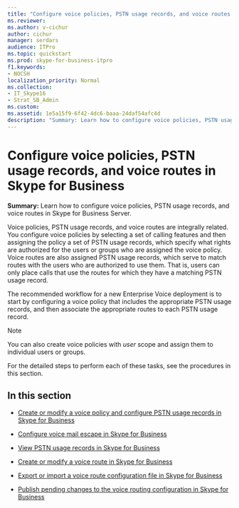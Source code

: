 ```yaml
---
title: "Configure voice policies, PSTN usage records, and voice routes in Skype for Business"
ms.reviewer: 
ms.author: v-cichur
author: cichur
manager: serdars
audience: ITPro
ms.topic: quickstart
ms.prod: skype-for-business-itpro
f1.keywords:
- NOCSH
localization_priority: Normal
ms.collection: 
- IT_Skype16
- Strat_SB_Admin
ms.custom: 
ms.assetid: 1e5a15f9-6f42-4dc6-baaa-24daf54afc4d
description: "Summary: Learn how to configure voice policies, PSTN usage records, and voice routes in Skype for Business Server."
---
```


# Configure voice policies, PSTN usage records, and voice routes in Skype for Business
 
**Summary:** Learn how to configure voice policies, PSTN usage records, and voice routes in Skype for Business Server.
  
Voice policies, PSTN usage records, and voice routes are integrally related. You configure voice policies by selecting a set of calling features and then assigning the policy a set of PSTN usage records, which specify what rights are authorized for the users or groups who are assigned the voice policy. Voice routes are also assigned PSTN usage records, which serve to match routes with the users who are authorized to use them. That is, users can only place calls that use the routes for which they have a matching PSTN usage record.
  
The recommended workflow for a new Enterprise Voice deployment is to start by configuring a voice policy that includes the appropriate PSTN usage records, and then associate the appropriate routes to each PSTN usage record. 
  
> [!NOTE]
> You can also create voice policies with  *user*  scope and assign them to individual users or groups.
  
For the detailed steps to perform each of these tasks, see the procedures in this section.
  
## In this section

- [Create or modify a voice policy and configure PSTN usage records in Skype for Business](voice-policy-and-pstn-usage-records.md)
    
- [Configure voice mail escape in Skype for Business](configure-voice-mail-escape.md)
    
- [View PSTN usage records in Skype for Business](view-pstn-usage-records.md)
    
- [Create or modify a voice route in Skype for Business](create-or-modify-a-voice-route.md)
    
- [Export or import a voice route configuration file in Skype for Business](voice-route-configuration-import-export.md)
    
- [Publish pending changes to the voice routing configuration in Skype for Business](voice-route-config-changes.md)
    

